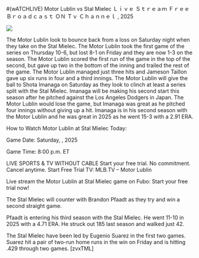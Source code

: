 #(wATCHLIVE) Motor Lublin vs Stal Mielec Ｌｉｖｅ Ｓｔｒｅａｍ Ｆｒｅｅ Ｂｒｏａｄｃａｓｔ ＯＮ Ｔｖ Ｃｈａｎｎｅｌ , 2025  
  
  
[![](https://i.imgur.com/qSNzIqt.png)](https://movie.rssnews.media/wdAwNOPqu.php)  
  
The Motor Lublin look to bounce back from a loss on Saturday night when they take on the Stal Mielec. The Motor Lublin took the first game of the series on Thursday 10-6, but lost 8-1 on Friday and they are now 1-3 on the season. The Motor Lublin scored the first run of the game in the top of the second, but gave up two in the bottom of the inning and trailed the rest of the game. The Motor Lublin managed just three hits and Jameson Taillon gave up six runs in four and a third innings. The Motor Lublin will give the ball to Shota Imanaga on Saturday as they look to clinch at least a series split with the Stal Mielec. Imanaga will be making his second start this season after he pitched against the Los Angeles Dodgers in Japan. The Motor Lublin would lose the game, but Imanaga was great as he pitched four innings without giving up a hit. Imanaga is in his second season with the Motor Lublin and he was great in 2025 as he went 15-3 with a 2.91 ERA.

How to Watch Motor Lublin at Stal Mielec Today:

Game Date: Saturday, , 2025

Game Time: 8:00 p.m. ET

LIVE SPORTS & TV WITHOUT CABLE
Start your free trial. No commitment. Cancel anytime.
Start Free Trial
TV: MLB.TV – Motor Lublin

Live stream the Motor Lublin at Stal Mielec game on Fubo: Start your free trial now!

The Stal Mielec will counter with Brandon Pfaadt as they try and win a second straight game.

Pfaadt is entering his third season with the Stal Mielec. He went 11-10 in 2025 with a 4.71 ERA. He struck out 185 last season and walked just 42.

The Stal Mielec have been led by Eugenio Suarez in the first two games. Suarez hit a pair of two-run home runs in the win on Friday and is hitting .429 through two games. [zvxTML]